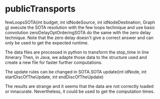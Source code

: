 publicTransports
================
fewLoopsSOTA(int budget, int idNodeSource, int idNodeDestination, Graph g) execute the SOTA resolution with the few loops technique and use basic convolution
zeroDelayOptOrderingSOTA do the same with the zero delay technique.
Note that the zero delay doesn't give a correct answer and can only be used to get the expected runtime.

The data files are processed in python to transform the stop_time in line itinerary
Then, in Java, we adapte those data to the structure used and create a new file for faster further computations.

The update rules can be changed in SOTA.SOTA update(int idNode, int startDiscOfTheUpdate, int endDiscOfTheUpdate)

The results are strange and it seems that the data are not correctly loaded or innacurate. Nevertheless, it could be used to get the computation times.
